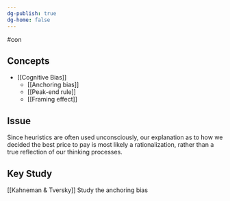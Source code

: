 ```yaml
---
dg-publish: true
dg-home: false
---
```

#con 
## Concepts
- [[Cognitive Bias]] 
	- [[Anchoring bias]] 
	- [[Peak-end rule]] 
	- [[Framing effect]] 

## Issue
Since heuristics are often used unconsciously, our explanation as to how we decided the best price to pay is most likely a rationalization, rather than a true reflection of our thinking processes.




## Key Study
[[Kahneman & Tversky]] 
Study the anchoring bias